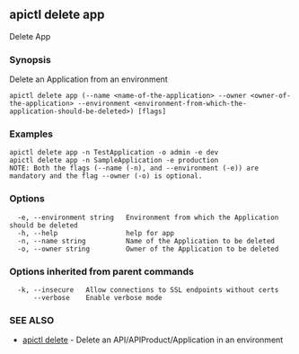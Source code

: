 ## apictl delete app

Delete App

### Synopsis

Delete an Application from an environment

```
apictl delete app (--name <name-of-the-application> --owner <owner-of-the-application> --environment <environment-from-which-the-application-should-be-deleted>) [flags]
```

### Examples

```
apictl delete app -n TestApplication -o admin -e dev
apictl delete app -n SampleApplication -e production
NOTE: Both the flags (--name (-n), and --environment (-e)) are mandatory and the flag --owner (-o) is optional.
```

### Options

```
  -e, --environment string   Environment from which the Application should be deleted
  -h, --help                 help for app
  -n, --name string          Name of the Application to be deleted
  -o, --owner string         Owner of the Application to be deleted
```

### Options inherited from parent commands

```
  -k, --insecure   Allow connections to SSL endpoints without certs
      --verbose    Enable verbose mode
```

### SEE ALSO

* [apictl delete](apictl_delete.md)	 - Delete an API/APIProduct/Application in an environment

